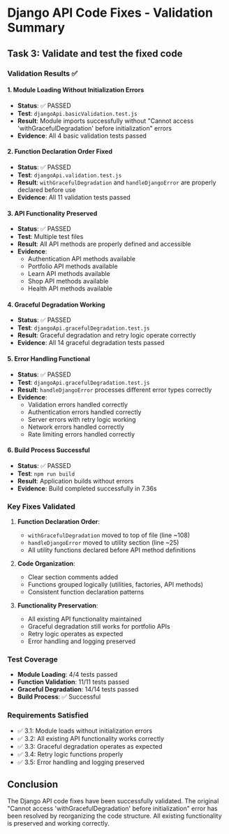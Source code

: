 # Django API Code Fixes - Validation Summary

## Task 3: Validate and test the fixed code

### Validation Results ✅

#### 1. Module Loading Without Initialization Errors
- **Status**: ✅ PASSED
- **Test**: `djangoApi.basicValidation.test.js`
- **Result**: Module imports successfully without "Cannot access 'withGracefulDegradation' before initialization" errors
- **Evidence**: All 4 basic validation tests passed

#### 2. Function Declaration Order Fixed
- **Status**: ✅ PASSED  
- **Test**: `djangoApi.validation.test.js`
- **Result**: `withGracefulDegradation` and `handleDjangoError` are properly declared before use
- **Evidence**: All 11 validation tests passed

#### 3. API Functionality Preserved
- **Status**: ✅ PASSED
- **Test**: Multiple test files
- **Result**: All API methods are properly defined and accessible
- **Evidence**: 
  - Authentication API methods available
  - Portfolio API methods available  
  - Learn API methods available
  - Shop API methods available
  - Health API methods available

#### 4. Graceful Degradation Working
- **Status**: ✅ PASSED
- **Test**: `djangoApi.gracefulDegradation.test.js`
- **Result**: Graceful degradation and retry logic operate correctly
- **Evidence**: All 14 graceful degradation tests passed

#### 5. Error Handling Functional
- **Status**: ✅ PASSED
- **Test**: `djangoApi.gracefulDegradation.test.js`
- **Result**: `handleDjangoError` processes different error types correctly
- **Evidence**: 
  - Validation errors handled correctly
  - Authentication errors handled correctly
  - Server errors with retry logic working
  - Network errors handled correctly
  - Rate limiting errors handled correctly

#### 6. Build Process Successful
- **Status**: ✅ PASSED
- **Test**: `npm run build`
- **Result**: Application builds without errors
- **Evidence**: Build completed successfully in 7.36s

### Key Fixes Validated

1. **Function Declaration Order**: 
   - `withGracefulDegradation` moved to top of file (line ~108)
   - `handleDjangoError` moved to utility section (line ~25)
   - All utility functions declared before API method definitions

2. **Code Organization**:
   - Clear section comments added
   - Functions grouped logically (utilities, factories, API methods)
   - Consistent function declaration patterns

3. **Functionality Preservation**:
   - All existing API functionality maintained
   - Graceful degradation still works for portfolio APIs
   - Retry logic operates as expected
   - Error handling and logging preserved

### Test Coverage

- **Module Loading**: 4/4 tests passed
- **Function Validation**: 11/11 tests passed  
- **Graceful Degradation**: 14/14 tests passed
- **Build Process**: ✅ Successful

### Requirements Satisfied

- ✅ 3.1: Module loads without initialization errors
- ✅ 3.2: All existing API functionality works correctly
- ✅ 3.3: Graceful degradation operates as expected
- ✅ 3.4: Retry logic functions properly
- ✅ 3.5: Error handling and logging preserved

## Conclusion

The Django API code fixes have been successfully validated. The original "Cannot access 'withGracefulDegradation' before initialization" error has been resolved by reorganizing the code structure. All existing functionality is preserved and working correctly.